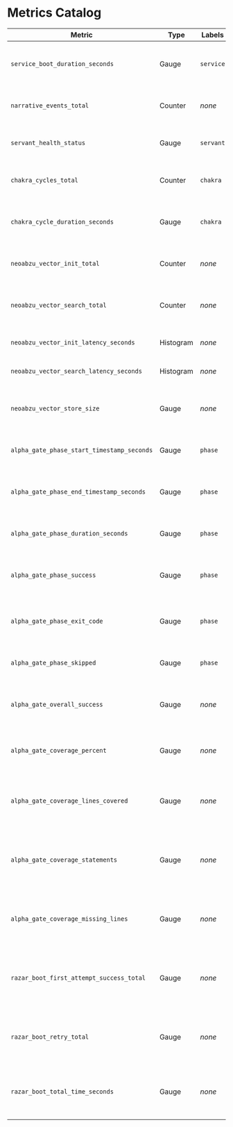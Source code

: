 # Metrics Catalog

| Metric | Type | Labels | Description | Dashboard |
| --- | --- | --- | --- | --- |
| `service_boot_duration_seconds` | Gauge | `service` | Seconds from process start to readiness | Startup overview |
| `narrative_events_total` | Counter | _none_ | Total stories logged via narrative API | Narrative throughput |
| `servant_health_status` | Gauge | `servant` | 1=healthy, 0=unhealthy per servant model | Servant health |
| `chakra_cycles_total` | Counter | `chakra` | Completed heartbeat-confirmation cycles | Chakra Pulse |
| `chakra_cycle_duration_seconds` | Gauge | `chakra` | Seconds between heartbeat and confirmation | Chakra Pulse |
| `neoabzu_vector_init_total` | Counter | _none_ | Vector service Init RPCs processed | Vector service |
| `neoabzu_vector_search_total` | Counter | _none_ | Vector service Search RPCs processed | Vector service |
| `neoabzu_vector_init_latency_seconds` | Histogram | _none_ | Init RPC latency distribution | Vector service |
| `neoabzu_vector_search_latency_seconds` | Histogram | _none_ | Search RPC latency distribution | Vector service |
| `neoabzu_vector_store_size` | Gauge | _none_ | Embeddings loaded across vector shards | Vector service |
| `alpha_gate_phase_start_timestamp_seconds` | Gauge | `phase` | UTC start time for each Alpha gate phase | Alpha gate |
| `alpha_gate_phase_end_timestamp_seconds` | Gauge | `phase` | UTC completion time for each Alpha gate phase | Alpha gate |
| `alpha_gate_phase_duration_seconds` | Gauge | `phase` | Elapsed seconds for each Alpha gate phase | Alpha gate |
| `alpha_gate_phase_success` | Gauge | `phase` | 1 when the Alpha gate phase succeeded, 0 otherwise | Alpha gate |
| `alpha_gate_phase_exit_code` | Gauge | `phase` | Exit code captured from the Alpha gate phase | Alpha gate |
| `alpha_gate_phase_skipped` | Gauge | `phase` | 1 when the phase was skipped explicitly | Alpha gate |
| `alpha_gate_overall_success` | Gauge | _none_ | 1 when all executed Alpha gate phases succeeded | Alpha gate |
| `alpha_gate_coverage_percent` | Gauge | _none_ | Overall line coverage percentage from the gate run | Alpha gate |
| `alpha_gate_coverage_lines_covered` | Gauge | _none_ | Total covered lines from coverage.py during the gate run | Alpha gate |
| `alpha_gate_coverage_statements` | Gauge | _none_ | Total measured statements from coverage.py during the gate run | Alpha gate |
| `alpha_gate_coverage_missing_lines` | Gauge | _none_ | Remaining uncovered lines from coverage.py during the gate run | Alpha gate |
| `razar_boot_first_attempt_success_total` | Gauge | _none_ | Components that succeeded on their first attempt in the latest boot run | Boot Ops |
| `razar_boot_retry_total` | Gauge | _none_ | Aggregate retry count recorded during the latest boot run | Boot Ops |
| `razar_boot_total_time_seconds` | Gauge | _none_ | Wall-clock duration of the latest boot sequence in seconds | Boot Ops |

